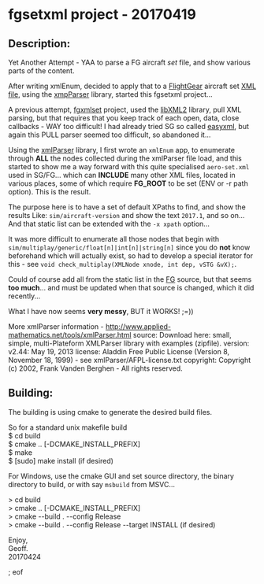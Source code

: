 # fgsetxml project -   20170419

## Description:

Yet Another Attempt - YAA to parse a FG aircraft *set* file, and show various parts  of the content.

After writing xmlEnum, decided to apply that to a [FlightGear][1] aircraft set [XML file][2], using the [xmpParser][3] library, started this fgsetxml project...

A previous attempt, [fgxmlset][4] project, used the [libXML2][5] library, pull XML parsing, but that requires that you keep track of each open, data, close callbacks - WAY too difficult! I had already tried SG so called [easyxml][6], but again this PULL parser seemed too difficult, so abandoned it...

Using the [xmlParser][3] library, I first wrote an `xmlEnum` app, to enumerate through **ALL** the nodes collected during the xmlParser file load, and this started to show me a way forward with this quite  specialised `aero-set.xml` used in SG/FG... which can **INCLUDE** many other XML files, located in various places, some of which require **FG_ROOT** to be set (ENV or -r path option). This is the result.

The purpose here is to have a set of default XPaths to find, and show the results Like: `sim/aircraft-version` and show the text `2017.1`, and so on... And that static list can be extended with the `-x xpath` option...

It was more difficult to enumerate all those nodes that begin with `sim/multiplay/generic/float[n]|int[n]|string[n]` since you do **not** know beforehand which will actually exist, so had to develop a special iterator for this - see `void check_multiplay(XMLNode xnode, int dep, vSTG &vX);`.

Could of course add all from the static list in the [FG][7] source, but that seems **too much**... and must be  updated when that source is changed, which it did recently...

What I have now seems **very messy**, BUT it WORKS! ;=))

More xmlParser information - http://www.applied-mathematics.net/tools/xmlParser.html
        source: Download here: small, simple, multi-Plateform XMLParser library with examples (zipfile).
        version: v2.44: May 19, 2013
        license: Aladdin Free Public License (Version 8, November 18, 1999) - see xmlParser/AFPL-license.txt
        copyright: Copyright (c) 2002, Frank Vanden Berghen - All rights reserved.


   [1]: http://www.flightgear.org/
   [2]: http://wiki.flightgear.org/Aircraft-set.xml
   [3]: https://www.applied-mathematics.net/tools/xmlparser_doc/html/index.html
   [4]: https://github.com/geoffmcl/fgxmlset
   [5]: http://www.xmlsoft.org/
   [6]: https://sourceforge.net/p/flightgear/simgear/ci/next/tree/simgear/xml/easyxml.cxx
   [7]: https://sourceforge.net/p/flightgear/flightgear/ci/next/tree/src/MultiPlayer/multiplaymgr.cxx#l128

## Building:

The building is using cmake to generate the desired build files.

So for a standard unix makefile build  
$ cd build  
$ cmake .. [-DCMAKE_INSTALL_PREFIX]  
$ make  
$ [sudo] make install (if desired)  

For Windows, use the cmake GUI and set source directory, the binary directory to build, or with say `msbuild` from MSVC...

&gt; cd build  
&gt; cmake .. [-DCMAKE_INSTALL_PREFIX]  
&gt; cmake --build . --config Release  
&gt; cmake --build . --config Release --target INSTALL (if desired)  

Enjoy,  
Geoff.  
20170424


; eof
